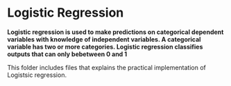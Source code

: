 # Logistic Regression
<b>Logistic regression is used to make predictions on categorical dependent variables with knowledge of independent variables. A categorical variable has two or more categories. Logistic regression classifies outputs that can only bebetween 0 and 1</b>

This folder includes files that explains the practical implementation of Logistsic regression.

